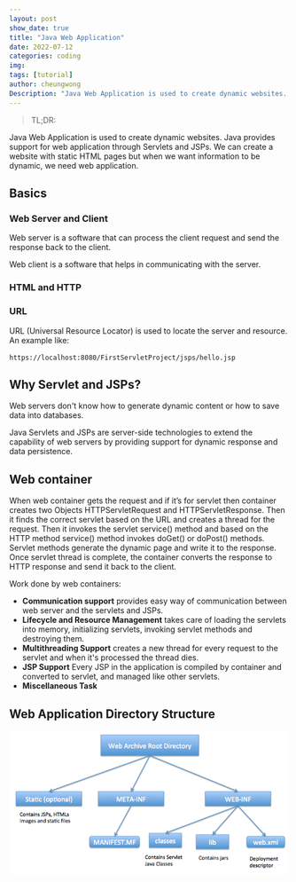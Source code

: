 ```yaml
---
layout: post
show_date: true
title: "Java Web Application"
date: 2022-07-12
categories: coding
img:
tags: [tutorial]
author: cheungwong
Description: "Java Web Application is used to create dynamic websites. Java provides support for web application through Servlets and JSPs. We can create a website with static HTML pages but when we want information to be dynamic, we need web application."
---
```


>TL;DR: 

Java Web Application is used to create dynamic websites. Java provides support for web application through Servlets and JSPs. We can create a website with static HTML pages but when we want information to be dynamic, we need web application.

## Basics
### Web Server and Client
Web server is a software that can process the client request and send the response back to the client.

Web client is a software that helps in communicating with the server.
### HTML and HTTP
### URL
URL (Universal Resource Locator) is used to locate the server and resource. 
An example like:
```
https://localhost:8080/FirstServletProject/jsps/hello.jsp
```

## Why Servlet and JSPs?
Web servers don't know how to generate dynamic content or how to save data into databases.

Java Servlets and JSPs are server-side technologies to extend the capability of web servers by providing support for dynamic response and data persistence.

## Web container
When web container gets the request and if it’s for servlet then container creates two Objects HTTPServletRequest and HTTPServletResponse. Then it finds the correct servlet based on the URL and creates a thread for the request. Then it invokes the servlet service() method and based on the HTTP method service() method invokes doGet() or doPost() methods. Servlet methods generate the dynamic page and write it to the response. Once servlet thread is complete, the container converts the response to HTTP response and send it back to the client.

Work done by web containers:
- **Communication support** provides easy way of communication between web server and the servlets and JSPs. 
- **Lifecycle and Resource Management** takes care of loading the servlets into memory, initializing servlets, invoking servlet methods and destroying them.
- **Multithreading Support** creates a new thread for every request to the servlet and when it's processed the thread dies.
- **JSP Support** Every JSP in the application is compiled by container and converted to servlet, and managed like other servlets.
- **Miscellaneous Task**

## Web Application Directory Structure

<center><img src='./assets/img/posts/20220712/WAR-directory-structure.png'></center>
